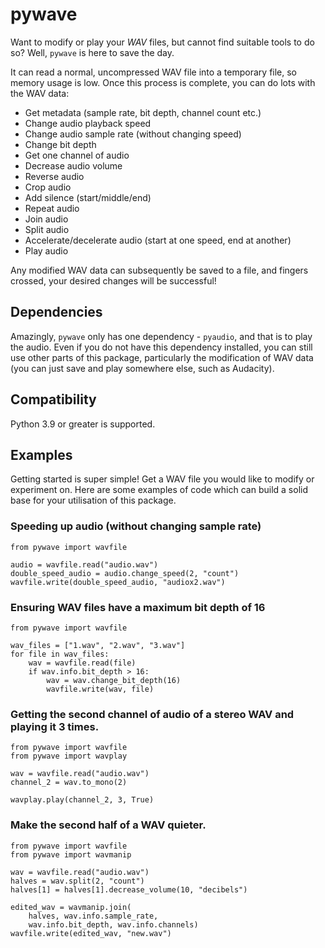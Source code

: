 # pywave

Want to modify or play your *WAV* files, but cannot find suitable tools to do so? Well, `pywave` is here to save the day.

It can read a normal, uncompressed WAV file into a temporary file, so memory usage is low. Once this process is complete,
you can do lots with the WAV data:

- Get metadata (sample rate, bit depth, channel count etc.)
- Change audio playback speed
- Change audio sample rate (without changing speed)
- Change bit depth
- Get one channel of audio
- Decrease audio volume
- Reverse audio
- Crop audio
- Add silence (start/middle/end)
- Repeat audio
- Join audio
- Split audio
- Accelerate/decelerate audio (start at one speed, end at another)
- Play audio

Any modified WAV data can subsequently be saved to a file, and fingers crossed, your desired changes will be successful!

## Dependencies

Amazingly, `pywave` only has one dependency - `pyaudio`, and that is to play the audio. Even if you do not have this dependency
installed, you can still use other parts of this package, particularly the modification of WAV data (you can just save and play
somewhere else, such as Audacity).

## Compatibility

Python 3.9 or greater is supported.

## Examples

Getting started is super simple! Get a WAV file you would like to modify or experiment on.
Here are some examples of code which can build a solid base for your utilisation of this package.

### Speeding up audio (without changing sample rate)

    from pywave import wavfile

    audio = wavfile.read("audio.wav")
    double_speed_audio = audio.change_speed(2, "count")
    wavfile.write(double_speed_audio, "audiox2.wav")

### Ensuring WAV files have a maximum bit depth of 16

    from pywave import wavfile

    wav_files = ["1.wav", "2.wav", "3.wav"]
    for file in wav_files:
        wav = wavfile.read(file)
        if wav.info.bit_depth > 16:
            wav = wav.change_bit_depth(16)
            wavfile.write(wav, file)

### Getting the second channel of audio of a stereo WAV and playing it 3 times.

    from pywave import wavfile
    from pywave import wavplay

    wav = wavfile.read("audio.wav")
    channel_2 = wav.to_mono(2)

    wavplay.play(channel_2, 3, True)

### Make the second half of a WAV quieter.

    from pywave import wavfile
    from pywave import wavmanip

    wav = wavfile.read("audio.wav")
    halves = wav.split(2, "count")
    halves[1] = halves[1].decrease_volume(10, "decibels")

    edited_wav = wavmanip.join(
        halves, wav.info.sample_rate,
        wav.info.bit_depth, wav.info.channels)
    wavfile.write(edited_wav, "new.wav")
